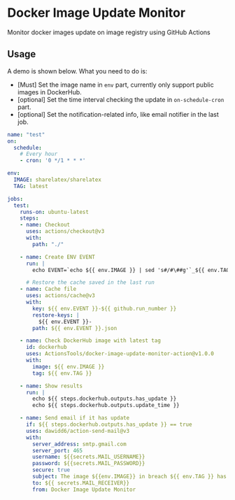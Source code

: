 # Docker Image Update Monitor
Monitor docker images update on image registry using GitHub Actions

## Usage
A demo is shown below. What you need to do is:
- [Must] Set the image name in `env` part, currently only support public images in DockerHub.
- [optional] Set the time interval checking the update in `on-schedule-cron` part.
- [optional] Set the notification-related info, like email notifier in the last job.

```yaml
name: "test"
on:
  schedule:
    # Every hour
    - cron: '0 */1 * * *'

env:
  IMAGE: sharelatex/sharelatex
  TAG: latest

jobs:
  test:
    runs-on: ubuntu-latest
    steps:
    - name: Checkout
      uses: actions/checkout@v3
      with:
        path: "./"

    - name: Create ENV EVENT
      run: |
        echo EVENT=`echo ${{ env.IMAGE }} | sed 's#/#\##g'`_${{ env.TAG }} >> $GITHUB_ENV

      # Restore the cache saved in the last run
    - name: Cache file
      uses: actions/cache@v3
      with:
        key: ${{ env.EVENT }}-${{ github.run_number }}
        restore-keys: |
          ${{ env.EVENT }}-
        path: ${{ env.EVENT }}.json

    - name: Check DockerHub image with latest tag
      id: dockerhub
      uses: ActionsTools/docker-image-update-monitor-action@v1.0.0
      with:
        image: ${{ env.IMAGE }}
        tag: ${{ env.TAG }}

    - name: Show results
      run: |
        echo ${{ steps.dockerhub.outputs.has_update }}
        echo ${{ steps.dockerhub.outputs.update_time }}

    - name: Send email if it has update
      if: ${{ steps.dockerhub.outputs.has_update }} == true
      uses: dawidd6/action-send-mail@v3
      with:
        server_address: smtp.gmail.com
        server_port: 465
        username: ${{secrets.MAIL_USERNAME}}
        password: ${{secrets.MAIL_PASSWORD}}
        secure: true
        subject: The image ${{env.IMAGE}} in breach ${{ env.TAG }} has update
        to: ${{ secrets.MAIL_RECEIVER}}
        from: Docker Image Update Monitor
```